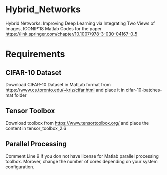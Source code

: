 # Hybrid_Networks
Hybrid Networks: Improving Deep Learning via Integrating Two Views of Images, ICONIP'18 
Matlab Codes for the paper https://link.springer.com/chapter/10.1007/978-3-030-04167-0_5


# Requirements

## CIFAR-10 Dataset
Download CIFAR-10 Dataset in MatLab format from https://www.cs.toronto.edu/~kriz/cifar.html and place it in cifar-10-batches-mat folder

## Tensor Toolbox
Download toolbox from https://www.tensortoolbox.org/ and place the content in tensor_toolbox_2.6

## Parallel Processing
Comment Line 9 if you don not have license for Matlab parallel processing toolbox. 
Morover, change the number of cores depending on your system configuration.

